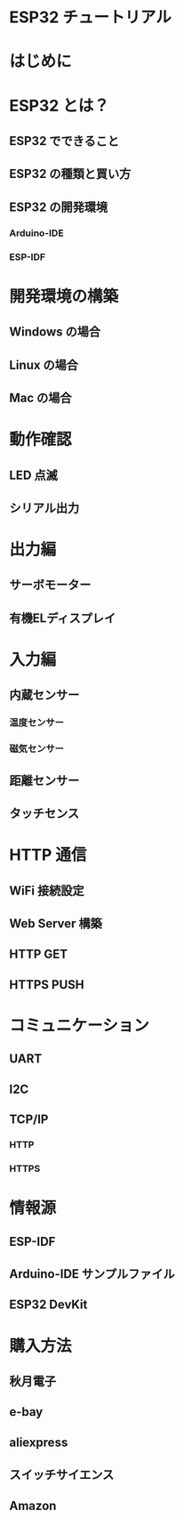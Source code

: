 # ESP32 チュートリアル

# はじめに

# ESP32 とは？

## ESP32 でできること

## ESP32 の種類と買い方

## ESP32 の開発環境

### Arduino-IDE

### ESP-IDF

# 開発環境の構築

## Windows の場合

## Linux の場合

## Mac の場合

# 動作確認

## LED 点滅

## シリアル出力

# 出力編

## サーボモーター

## 有機ELディスプレイ

# 入力編

## 内蔵センサー

### 温度センサー

### 磁気センサー

## 距離センサー

## タッチセンス

# HTTP 通信

## WiFi 接続設定

## Web Server 構築

## HTTP GET

## HTTPS PUSH

# コミュニケーション

## UART

## I2C

## TCP/IP

### HTTP

### HTTPS

# 情報源

## ESP-IDF

## Arduino-IDE サンプルファイル

## ESP32 DevKit

# 購入方法

## 秋月電子

## e-bay

## aliexpress

## スイッチサイエンス

## Amazon





